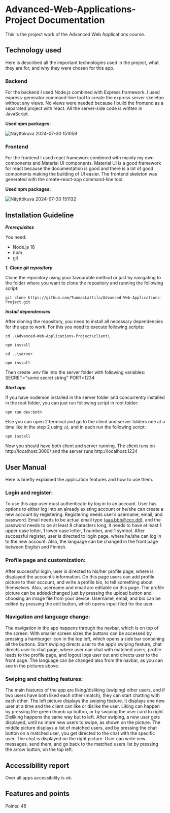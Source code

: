 # Advanced-Web-Applications-Project Documentation
This is the project work of the Advanced Web Applications course.

## Technology used
Here is described all the important technologies used in the project, what they are for, and why they were chosen for this app.
### Backend
For the backend I used Node.js combined with Express framework. I used express-generator command-line tool to create the express server skeleton without any views. No views were needed because I build the frontend as a separated project with react. All the server-side code is written in JavaScript. 

**Used npm packages:**

![Näyttökuva 2024-07-30 151059](https://github.com/user-attachments/assets/9552999a-91cc-4999-b2f1-7b5a7e78bffc)<!-- {width=500px height=600px} -->

### Frontend
For the frontend I used react framework combined with mainly my own components and Material UI components.  Material UI is a good framework for react because the documentation is good and there is a lot of good components making the building of UI easier. The frontend skeleton was generated with the create-react-app command-line tool.

**Used npm packages:**

![Näyttökuva 2024-07-30 151132](https://github.com/user-attachments/assets/3dafad2e-4b4e-442a-a8a6-f7cf15ee2fd6)<!-- {width=500px height=600px} -->

## Installation Guideline
***Prerequisites***

You need:
- Node.js 18
- npm
- git


***1. Clone git repository***

Clone the repository using your favourable method or just by navigating to the folder where you want to clone the repository and running the following script:

`git clone https://github.com/TuomasLattila/Advanced-Web-Applications-Project.git`

***Install dependencies***

After cloning the repository, you need to install all necessary dependencies for the app to work. For this you need to execute following scripts:

`cd .\Advanced-Web-Applications-Project\client\`

`npm install`

`cd ..\server`

`npm install`

Then create .env file into the server folder with following variables:
SECRET="some secret string"
PORT=1234

***Start app***

If you have nodemon installed in the server folder and concurrently installed in the root folder, you can just run following script in root folder:

`npm run dev:both`

Else you can open 2 terminal and go to the client and server folders one at a time like in the step 2 using `cd`, and in each run the following script:

`npm install`

Now you should have both client and server running. The client runs on http://localhost:3000/ and the server runs http://localhost:1234

## User Manual
Here is briefly explained the application features and how to use them. 

### Login and register:



To use this app user must authenticate by log in to an account. User has options to either log into an already existing account or he/she can create a new account by registering. Registering needs user’s username, email, and password. Email needs to be actual email type (aaa.bbb@ccc.dd), and the password needs to be at least 8 characters long, it needs to have at least 1 upper case letter, 1 lower case letter, 1 number, and 1 symbol. After successful register, user is directed to login page, where he/she can log in to the new account. Also, the language can be changed in the front page between English and Finnish.

### Profile page and customization:



After successful login, user is directed to his/her profile page, where is displayed the account’s information. On this page users can add profile picture to their account, and write a profile bio, to tell something about themselves. Also, username and email are editable on this page. The profile picture can be added/changed just by pressing the upload button and choosing an image file from your device. Username, email, and bio can be edited by pressing the edit button, which opens input filed for the user.

### Navigation and language change:



The navigation in the app happens through the navbar, which is on top of the screen. With smaller screen sizes the buttons can be accessed by pressing a hamburger icon in the top left, which opens a side bar containing all the buttons. Start swiping directs user to the app’s swiping feature, chat directs user to chat page, where user can chat with matched users, profile leads to the profile page, and logout logs user out and directs user to the front page. The language can be changed also from the navbar, as you can see in the pictures above.

### Swiping and chatting features:



The main features of the app are liking/disliking (swiping) other users, and if two users have both liked each other (match), they can start chatting with each other. The left picture displays the swiping feature. It displays one new user at a time and the client can like or dislike the user. Liking can happen by pressing the green thumb up button, or by swiping the user card to right. Disliking happens the same way but to left. After swiping, a new user gets displayed, until no more new users to swipe, as shown on the picture. The middle picture displays a list of matched users, and by pressing the chat button on a matched user, you get directed to the chat with the specific user. The chat is displayed on the right picture. User can write new messages, send them, and go back to the matched users list by pressing the arrow button, on the top left.

## Accessibility report



Over all apps accessibility is ok.

## Features and points

Points: 46